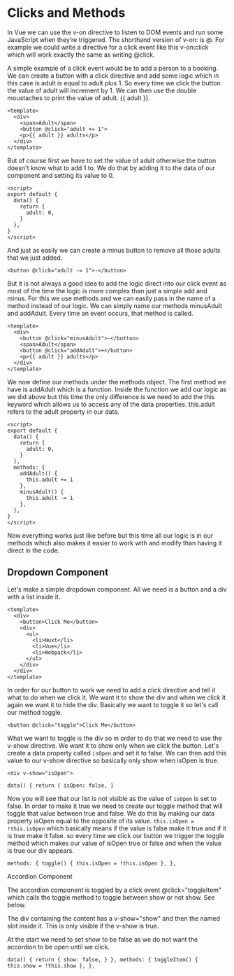 # Clicks and Methods

In Vue we can use the v-on directive to listen to DOM events and run some JavaScript when they’re triggered. The shorthand version of v-on: is @. For example we could write a directive for a click event like this v-on:click which will work exactly the same as writing @click.

A simple example of a click event would be to add a person to a booking. We can create a button with a click directive and add some logic which in this case is adult is equal to adult plus 1. So every time we click the button the value of adult will increment by 1. We can then use the double moustaches to print the value of adult. {{ adult }}.

```vue
<template>
  <div>
    <span>Adult</span>
    <button @click="adult += 1">
    <p>{{ adult }} adults</p>
  </div>
</template>
```

But of course first we have to set the value of adult otherwise the button doesn't know what to add 1 to. We do that by adding it to the data of our component and setting its value to 0.

```vue
<script>
export default {
  data() {
    return {
      adult: 0,
    }
  },
}
</script>
```

And just as easily we can create a minus button to remove all those adults that we just added.

```vue
<button @click="adult -= 1">-</button>
```

But it is not always a good idea to add the logic direct into our click event as most of the time the logic is more complex than just a simple add and minus. For this we use methods and we can easily pass in the name of a method instead of our logic. We can simply name our methods minusAdult and addAdult. Every time an event occurs, that method is called.

```vue
<template>
  <div>
    <button @click="minusAdult">-</button>
    <span>Adult</span>
    <button @click="addAdult">+</button>
    <p>{{ adult }} adults</p>
  </div>
</template>
```

We now define our methods under the methods object. The first method we have is addAdult which is a function. Inside the function we add our logic as we did above but this time the only difference is we need to add the this keyword which allows us to access any of the data properties. this.adult refers to the adult property in our data.

```vue
<script>
export default {
  data() {
    return {
      adult: 0,
    }
  },
  methods: {
    addAdult() {
      this.adult += 1
    },
    minusAdult() {
      this.adult -= 1
    },
  },
}
</script>
```

Now everything works just like before but this time all our logic is in our methods which also makes it easier to work with and modify than having it direct in the code.

## Dropdown Component

Let's make a simple dropdown component. All we need is a button and a div with a list inside it.

```vue
<template>
  <div>
    <button>Click Me</button>
    <div>
      <ul>
        <li>Nuxt</li>
        <li>Vue</li>
        <li>Webpack</li>
      </ul>
    </div>
  </div>
</template>
```

In order for our button to work we need to add a click directive and tell it what to do when we click it. We want it to show the div and when we click it again we want it to hide the div. Basically we want to toggle it so let's call our method toggle.

```vue
<button @click="toggle">Click Me</button>
```

What we want to toggle is the div so in order to do that we need to use the v-show directive. We want it to show only when we click the button. Let's create a data property called `isOpen` and set it to false. We can then add this value to our v-show directive so basically only show when isOpen is true.

```vue
<div v-show="isOpen">
```

```vue
data() { return { isOpen: false, }
```

Now you will see that our list is not visible as the value of `isOpen` is set to false. In order to make it true we need to create our toggle method that will toggle that value between true and false. We do this by making our data property isOpen equal to the opposite of its value. `this.isOpen = !this.isOpen` which basically means if the value is false make it true and if it is true make it false. so every time we click our button we trigger the toggle method which makes our value of isOpen true or false and when the value is true our div appears.

```vue
methods: { toggle() { this.isOpen = !this.isOpen }, },
```

Accordion Component

The accordion component is toggled by a click event @click="toggleItem" which calls the toggle method to toggle between show or not show. See below.

The div containing the content has a v-show="show" and then the named slot inside it. This is only visible if the v-show is true.

At the start we need to set show to be false as we do not want the accordion to be open until we click.

```vue
data() { return { show: false, } }, methods: { toggleItem() { this.show = !this.show }, },
```
